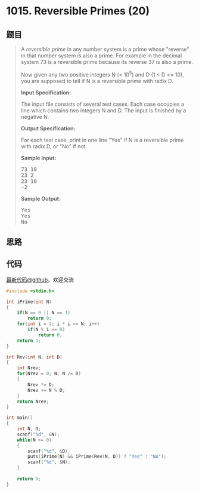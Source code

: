 <h1>1015. Reversible Primes (20)</h1>

## 题目

> <div id="problemContent">
> <p>A <i>reversible prime</i> in any number system is a prime whose "reverse" in that number system is also a prime. For example in the decimal system 73 is a reversible prime because its reverse 37 is also a prime.
> </p>
> <p>Now given any two positive integers N (&lt; 10<sup>5</sup>) and D (1 &lt; D &lt;= 10), you are supposed to tell if N is a reversible prime with radix D.
> 
> <p><b>
> Input Specification:
> </b></p>
> <p>The input file consists of several test cases.  Each case occupies a line which contains two integers N and D.  The input is finished by a negative N.</p>
> <p><b>
> Output Specification:
> </b></p>
> <p>For each test case, print in one line "Yes" if N is a reversible prime with radix D, or "No" if not.</p>
> <b>Sample Input:</b><pre>
> 73 10
> 23 2
> 23 10
> -2
> </pre>
> <b>Sample Output:</b><pre>
> Yes
> Yes
> No
> </pre>
> </p></div>

## 思路


## 代码

[最新代码@github](https://github.com/OliverLew/PAT/blob/master/PATAdvanced/1015.c)，欢迎交流
```c
#include <stdio.h>

int iPrime(int N)
{
    if(N == 0 || N == 1)
        return 0;
    for(int i = 2; i * i <= N; i++)
        if(N % i == 0)
            return 0;
    return 1;
}

int Rev(int N, int D)
{
    int Nrev;
    for(Nrev = 0; N; N /= D)
    {    
        Nrev *= D; 
        Nrev += N % D;
    }
    return Nrev;
}

int main()
{
    int N, D;
    scanf("%d", &N);
    while(N >= 0)
    {
        scanf("%d", &D);
        puts(iPrime(N) && iPrime(Rev(N, D)) ? "Yes" : "No");
        scanf("%d", &N);
    }
    
    return 0;
}

```
